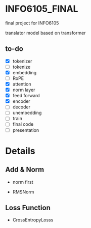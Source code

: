 # INFO6105_FINAL

final project for INFO6105

translator model based on transformer

## to-do

- [x] tokenizer
- [ ] tokenize
- [x] embedding
- [ ] RoPE
- [x] attention
- [x] norm layer
- [x] feed forward
- [x] encoder
- [ ] decoder
- [ ] unembedding
- [ ] train
- [ ] final code
- [ ] presentation

# Details

## Add & Norm

- norm first

- RMSNorm

## Loss Function

- CrossEntropyLosss